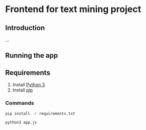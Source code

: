 # Frontend for text mining project

## Introduction
...


## Running the app

## Requirements

1. Install [Python 3]
2. Install [pip]

### Commands
```sh
pip install -r requirements.txt
```
```sh
python3 app.js
```

[pip]: <https://pip.pypa.io/en/stable/installing/>
[Python 3]: <https://www.python.org/downloads/>
